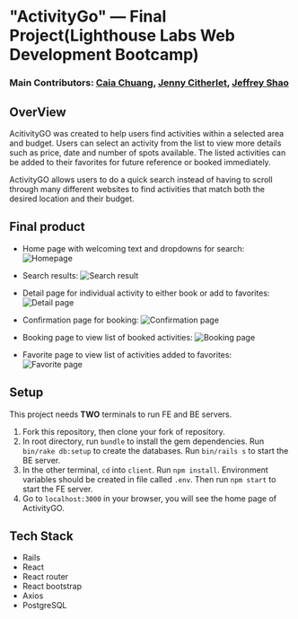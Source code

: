 # "ActivityGo" — Final Project(Lighthouse Labs Web Development Bootcamp)

### Main Contributors: [Caia Chuang](https://github.com/CaiaCC), [Jenny Citherlet](https://github.com/JennyC2020), [Jeffrey Shao](https://github.com/97-Jeffrey)

## OverView
AcitivityGO was created to help users find activities within a selected area and budget. Users can select an activity from the list to view more details such as price, date and number of spots available. The listed activities can be added to their favorites for future reference or booked immediately.

ActivityGO allows users to do a quick search instead of having to scroll through many different websites to find activities that match both the desired location and their budget.

## Final product

- Home page with welcoming text and dropdowns for search:
![Homepage](https://github.com/CaiaCC/activity-finder/blob/master/docs/home.png?raw=true)

- Search results:
![Search result](https://github.com/CaiaCC/activity-finder/blob/master/docs/home-search.png?raw=true)

- Detail page for individual activity to either book or add to favorites:
![Detail page](https://github.com/CaiaCC/activity-finder/blob/master/docs/detail.png?raw=true)
- Confirmation page for booking:
![Confirmation page](https://github.com/CaiaCC/activity-finder/blob/master/docs/confirmation.png?raw=true)

- Booking page to view list of booked activities:
![Booking page](https://github.com/CaiaCC/activity-finder/blob/master/docs/bookings.png?raw=true)

- Favorite page to view list of activities added to favorites:
![Favorite page](https://github.com/CaiaCC/activity-finder/blob/master/docs/favorite.png?raw=true)

## Setup

This project needs **TWO** terminals to run FE and BE servers.

1.  Fork this repository, then clone your fork of repository.
2.  In root directory, run `bundle` to install the gem dependencies. Run `bin/rake db:setup` to create the databases. Run `bin/rails s` to start the BE server.
3.  In the other terminal, `cd` into `client`. Run `npm install`. Environment variables should be created in file called `.env`. Then run `npm start` to start the FE server.
4.  Go to `localhost:3000` in your browser, you will see the home page of ActivityGO.

## Tech Stack

- Rails
- React
- React router
- React bootstrap
- Axios
- PostgreSQL

